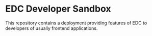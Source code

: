 # EDC Developer Sandbox

This repository contains a deployment providing features of EDC to developers of usually frontend applications.


